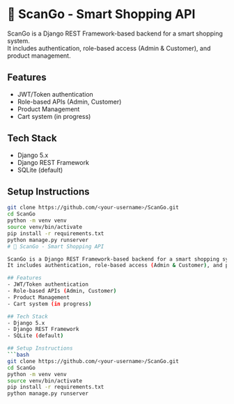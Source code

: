 # 🛒 ScanGo - Smart Shopping API

ScanGo is a Django REST Framework-based backend for a smart shopping system.  
It includes authentication, role-based access (Admin & Customer), and product management.

## Features
- JWT/Token authentication
- Role-based APIs (Admin, Customer)
- Product Management
- Cart system (in progress)

## Tech Stack
- Django 5.x
- Django REST Framework
- SQLite (default)

## Setup Instructions
```bash
git clone https://github.com/<your-username>/ScanGo.git
cd ScanGo
python -m venv venv
source venv/bin/activate
pip install -r requirements.txt
python manage.py runserver
# 🛒 ScanGo - Smart Shopping API

ScanGo is a Django REST Framework-based backend for a smart shopping system.  
It includes authentication, role-based access (Admin & Customer), and product management.

## Features
- JWT/Token authentication
- Role-based APIs (Admin, Customer)
- Product Management
- Cart system (in progress)

## Tech Stack
- Django 5.x
- Django REST Framework
- SQLite (default)

## Setup Instructions
```bash
git clone https://github.com/<your-username>/ScanGo.git
cd ScanGo
python -m venv venv
source venv/bin/activate
pip install -r requirements.txt
python manage.py runserver
